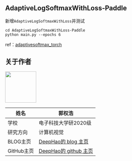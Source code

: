 ## AdaptiveLogSoftmaxWithLoss-Paddle

新增`AdaptiveLogSoftmaxWithLoss`并测试

```
cd AdaptiveLogSoftmaxWithLoss-Paddle
python main.py --epochs 6
```

ref：[adaptivesoftmax_torch](https://github.com/peterzhang2029/adaptivesoftmax_torch)

## **关于作者**
<img src="https://ai-studio-static-online.cdn.bcebos.com/cb9a1e29b78b43699f04bde668d4fc534aa68085ba324f3fbcb414f099b5a042" width="100"/>


| 姓名        |  郭权浩                           |
| --------     | -------- | 
| 学校        | 电子科技大学研2020级     | 
| 研究方向     | 计算机视觉             | 
| BLOG主页        | [DeepHao的 blog 主页](https://blog.csdn.net/qq_39567427?spm=1000.2115.3001.5343) |
| GitHub主页        | [DeepHao的 github 主页](https://github.com/GuoQuanhao) |
